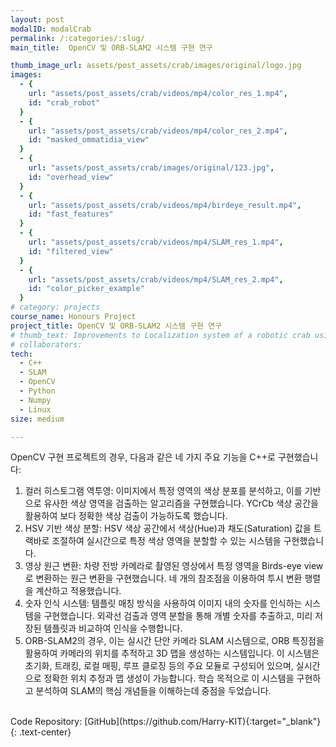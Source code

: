 ```yaml
---
layout: post
modalID: modalCrab
permalink: /:categories/:slug/
main_title:  OpenCV 및 ORB-SLAM2 시스템 구현 연구

thumb_image_url: assets/post_assets/crab/images/original/logo.jpg
images:
  - {
    url: "assets/post_assets/crab/videos/mp4/color_res_1.mp4",
    id: "crab_robot"
  }
  - {
    url: "assets/post_assets/crab/videos/mp4/color_res_2.mp4",
    id: "masked_ommatidia_view"
  }
  - {
    url: "assets/post_assets/crab/images/original/123.jpg",
    id: "overhead_view"
  }
  - {
    url: "assets/post_assets/crab/videos/mp4/birdeye_result.mp4",
    id: "fast_features"
  }
  - {
    url: "assets/post_assets/crab/videos/mp4/SLAM_res_1.mp4",
    id: "filtered_view"
  }
  - {
    url: "assets/post_assets/crab/videos/mp4/SLAM_res_2.mp4",
    id: "color_picker_example"
  }
# category: projects
course_name: Honours Project
project_title: OpenCV 및 ORB-SLAM2 시스템 구현 연구
# thumb_text: Improvements to Localization system of a robotic crab using Optical Flow
# collaborators:
tech:
  - C++
  - SLAM
  - OpenCV
  - Python
  - Numpy
  - Linux
size: medium

---
```


<div class="post-content-markdown">

OpenCV 구현 프로젝트의 경우, 다음과 같은 네 가지 주요 기능을 C++로 구현했습니다:

1. 컬러 히스토그램 역투영: 이미지에서 특정 영역의 색상 분포를 분석하고, 이를 기반으로 유사한 색상 영역을 검출하는 알고리즘을 구현했습니다. YCrCb 색상 공간을 활용하여 보다 정확한 색상 검출이 가능하도록 했습니다.
2. HSV 기반 색상 분할: HSV 색상 공간에서 색상(Hue)과 채도(Saturation) 값을 트랙바로 조절하여 실시간으로 특정 색상 영역을 분할할 수 있는 시스템을 구현했습니다.
3. 영상 원근 변환: 차량 전방 카메라로 촬영된 영상에서 특정 영역을 Birds-eye view로 변환하는 원근 변환을 구현했습니다. 네 개의 참조점을 이용하여 투시 변환 행렬을 계산하고 적용했습니다.
4. 숫자 인식 시스템: 템플릿 매칭 방식을 사용하여 이미지 내의 숫자를 인식하는 시스템을 구현했습니다. 외곽선 검출과 영역 분할을 통해 개별 숫자를 추출하고, 미리 저장된 템플릿과 비교하여 인식을 수행합니다.
5. ORB-SLAM2의 경우, 이는 실시간 단안 카메라 SLAM 시스템으로, ORB 특징점을 활용하여 카메라의 위치를 추적하고 3D 맵을 생성하는 시스템입니다. 이 시스템은 초기화, 트래킹, 로컬 매핑, 루프 클로징 등의 주요 모듈로 구성되어 있으며, 실시간으로 정확한 위치 추정과 맵 생성이 가능합니다. 학습 목적으로 이 시스템을 구현하고 분석하여 SLAM의 핵심 개념들을 이해하는데 중점을 두었습니다.

<br>
Code Repository: [GitHub](https://github.com/Harry-KIT){:target="_blank"}
{: .text-center}

</div>
